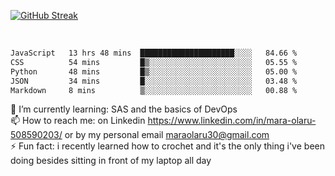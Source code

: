 

[![GitHub Streak](https://streak-stats.demolab.com?user=MaraxD&theme=tokyonight)](https://git.io/streak-stats)
 
 
 <br/>

<!--START_SECTION:waka-->

```txt
JavaScript   13 hrs 48 mins  █████████████████████░░░░   84.66 %
CSS          54 mins         █▒░░░░░░░░░░░░░░░░░░░░░░░   05.55 %
Python       48 mins         █▒░░░░░░░░░░░░░░░░░░░░░░░   05.00 %
JSON         34 mins         █░░░░░░░░░░░░░░░░░░░░░░░░   03.48 %
Markdown     8 mins          ▒░░░░░░░░░░░░░░░░░░░░░░░░   00.88 %
```

<!--END_SECTION:waka-->
<!--[![willianrod's wakatime stats](https://github-readme-stats.vercel.app/api/wakatime?username=MaraxD)](https://github.com/anuraghazra/github-readme-stats)-->

🌱 I’m currently learning: SAS and the basics of DevOps<br/>
📫 How to reach me: on Linkedin https://www.linkedin.com/in/mara-olaru-508590203/ or by my personal email maraolaru30@gmail.com <br/>
⚡ Fun fact: i recently learned how to crochet and it's the only thing i've been doing besides sitting in front of my laptop all day <br/>
 
